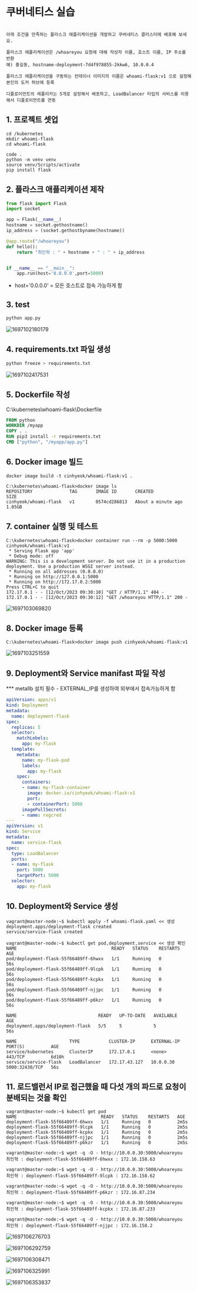 # 쿠버네티스 실습

```

아래 조건을 만족하는 플라스크 애플리케이션을 개발하고 쿠버네티스 클러스터에 배포해 보세요. 

플라스크 애플리케이션은 /whoareyou 요청에 대해 작성자 이름, 호스트 이름, IP 주소를 반환
예) 홍길동, hostname-deployment-7d4f978855-2kkw6, 10.0.0.4

플라스크 애플리케이션을 구동하는 컨테이너 이미지의 이름은 whoami-flask:v1 으로 설정해 본인의 도커 허브에 등록

디플로이먼트의 레플리카는 5개로 설정해서 배포하고, LoadBalancer 타입의 서비스를 이용해서 디플로이먼트를 연동

```


## 1. 프로젝트 셋업

```shell
cd /kubernetes
mkdir whoami-flask
cd whoami-flask

code .
python -m venv venv
source venv/Scripts/activate
pip install flask
```


## 2. 플라스크 애플리케이션 제작

```python
from flask import Flask
import socket 

app = Flask(__name__)
hostname = socket.gethostname()
ip_address = (socket.gethostbyname(hostname))

@app.route("/whoareyou")
def hello():
    return "최인혁 : " + hostname + " : " + ip_address


if __name__ == "__main__":
    app.run(host='0.0.0.0',port=5000)
```
- host='0.0.0.0' = 모든 호스트로 접속 가능하게 함


## 3. test

```python
python app.py
```

![1697102180179](image/README/1697102180179.png)

## 4. requirements.txt 파일 생성
```python
python freeze > requirements.txt
```

![1697102417531](image/README/1697102417531.png)

## 5. Dockerfile 작성

C:\kubernetes\whoami-flask\Dockerfile

```Dockerfile
FROM python
WORKDIR /myapp
COPY . .
RUN pip3 install -r requirements.txt
CMD ["python", "/myapp/app.py"]
```

## 6. Docker image 빌드

```shell
docker image build -t cinhyeok/whoami-flask:v1 .
```

```shell
C:\kubernetes\whoami-flask>docker image ls
REPOSITORY              TAG       IMAGE ID       CREATED              SIZE
cinhyeok/whoami-flask   v1        0574cd286813   About a minute ago   1.05GB
```

## 7. container 실행 및 테스트

```shell
C:\kubernetes\whoami-flask>docker container run --rm -p 5000:5000 cinhyeok/whoami-flask:v1
 * Serving Flask app 'app'
 * Debug mode: off
WARNING: This is a development server. Do not use it in a production deployment. Use a production WSGI server instead.
 * Running on all addresses (0.0.0.0)
 * Running on http://127.0.0.1:5000
 * Running on http://172.17.0.2:5000
Press CTRL+C to quit
172.17.0.1 - - [12/Oct/2023 09:30:10] "GET / HTTP/1.1" 404 -
172.17.0.1 - - [12/Oct/2023 09:30:12] "GET /whoareyou HTTP/1.1" 200 -
```

![1697103069820](image/README/1697103069820.png)


## 8. Docker image 등록

```shell
C:\kubernetes\whoami-flask>docker image push cinhyeok/whoami-flask:v1
```

![1697103251559](image/README/1697103251559.png)



## 9. Deployment와 Service manifast 파일 작성

*** metallb 설치 필수 - EXTERNAL_IP를 생성하여 외부에서 접속가능하게 함

```yaml
apiVersion: apps/v1
kind: Deployment
metadata:
  name: deployment-flask
spec:
  replicas: 5
  selector:
    matchLebels:
      app: my-flask
  template:
    metadata:
      name: my-flask-pod
      labels:
        app: my-flask
    spec:
      containers:
      - name: my-flask-container
        image: docker.io/cinhyeok/whoami-flask:v1
        port:
        - containerPort: 5000
      imagePullSecrets:
      - name: regcred
---
apiVersion: v1
kind: Service
metadata:
  name: service-flask
spec:
  type: LoadBalancer
  ports:
  - name: my-flask
    port: 5000
    targetPort: 5000
  selector:
    app: my-flask
```

## 10. Deployment와 Service 생성

```shell
vagrant@master-node:~$ kubectl apply -f whoami-flask.yaml << 생성
deployment.apps/deployment-flask created
service/service-flask created

vagrant@master-node:~$ kubectl get pod,deployment,service << 생성 확인
NAME                                    READY   STATUS    RESTARTS   AGE
pod/deployment-flask-55f66489ff-6hwxx   1/1     Running   0          56s
pod/deployment-flask-55f66489ff-9lcpk   1/1     Running   0          56s
pod/deployment-flask-55f66489ff-kcpkx   1/1     Running   0          56s
pod/deployment-flask-55f66489ff-njjpc   1/1     Running   0          56s
pod/deployment-flask-55f66489ff-p6kzr   1/1     Running   0          56s

NAME                               READY   UP-TO-DATE   AVAILABLE   AGE
deployment.apps/deployment-flask   5/5     5            5           56s

NAME                    TYPE           CLUSTER-IP      EXTERNAL-IP   PORT(S)          AGE
service/kubernetes      ClusterIP      172.17.0.1      <none>        443/TCP          6d10h
service/service-flask   LoadBalancer   172.17.43.127   10.0.0.30     5000:32430/TCP   56s
```

## 11. 로드밸런서 IP로 접근했을 때 다섯 개의 파드로 요청이 분배되는 것을 확인

```shell
vagrant@master-node:~$ kubectl get pod
NAME                                READY   STATUS    RESTARTS   AGE
deployment-flask-55f66489ff-6hwxx   1/1     Running   0          2m5s
deployment-flask-55f66489ff-9lcpk   1/1     Running   0          2m5s
deployment-flask-55f66489ff-kcpkx   1/1     Running   0          2m5s
deployment-flask-55f66489ff-njjpc   1/1     Running   0          2m5s
deployment-flask-55f66489ff-p6kzr   1/1     Running   0          2m5s
```

```shell
vagrant@master-node:~$ wget -q -O - http://10.0.0.30:5000/whoareyou
최인혁 : deployment-flask-55f66489ff-6hwxx : 172.16.158.63

vagrant@master-node:~$ wget -q -O - http://10.0.0.30:5000/whoareyou
최인혁 : deployment-flask-55f66489ff-9lcpk : 172.16.158.62

vagrant@master-node:~$ wget -q -O - http://10.0.0.30:5000/whoareyou
최인혁 : deployment-flask-55f66489ff-p6kzr : 172.16.87.234

vagrant@master-node:~$ wget -q -O - http://10.0.0.30:5000/whoareyou
최인혁 : deployment-flask-55f66489ff-kcpkx : 172.16.87.233

vagrant@master-node:~$ wget -q -O - http://10.0.0.30:5000/whoareyou
최인혁 : deployment-flask-55f66489ff-njjpc : 172.16.158.2
```

![1697106276703](image/README/1697106276703.png)

![1697106292759](image/README/1697106292759.png)

![1697106308471](image/README/1697106308471.png)

![1697106325991](image/README/1697106325991.png)

![1697106353837](image/README/1697106353837.png)


